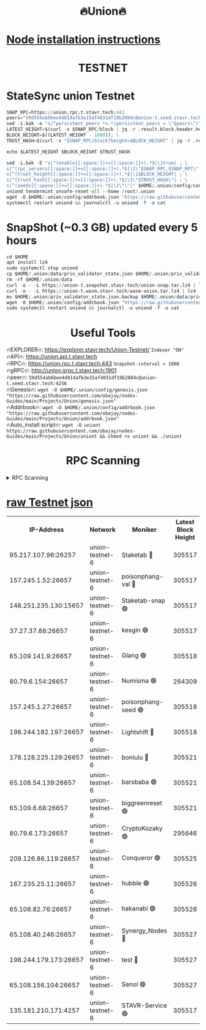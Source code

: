 <h1 align="center"> 🔥Union🔥</h1>

[Node installation instructions](https://github.com/obajay/nodes-Guides/tree/main/Projects/Union)
=

<h1 align="center"> TESTNET</h1>

# StateSync union Testnet
```python
SNAP_RPC=https://union.rpc.t.stavr.tech:443
peers="59d554ab6bee4d814afb3e15af4031df19b2084c@union-t.seed.stavr.tech:4256"
sed -i.bak -e "s/^persistent_peers *=.*/persistent_peers = \"$peers\"/" $HOME/.union/config/config.toml
LATEST_HEIGHT=$(curl -s $SNAP_RPC/block | jq -r .result.block.header.height); \
BLOCK_HEIGHT=$((LATEST_HEIGHT - 1000)); \
TRUST_HASH=$(curl -s "$SNAP_RPC/block?height=$BLOCK_HEIGHT" | jq -r .result.block_id.hash)

echo $LATEST_HEIGHT $BLOCK_HEIGHT $TRUST_HASH

sed -i.bak -E "s|^(enable[[:space:]]+=[[:space:]]+).*$|\1true| ; \
s|^(rpc_servers[[:space:]]+=[[:space:]]+).*$|\1\"$SNAP_RPC,$SNAP_RPC\"| ; \
s|^(trust_height[[:space:]]+=[[:space:]]+).*$|\1$BLOCK_HEIGHT| ; \
s|^(trust_hash[[:space:]]+=[[:space:]]+).*$|\1\"$TRUST_HASH\"| ; \
s|^(seeds[[:space:]]+=[[:space:]]+).*$|\1\"\"|" $HOME/.union/config/config.toml
uniond tendermint unsafe-reset-all --home /root/.union
wget -O $HOME/.union/config/addrbook.json "https://raw.githubusercontent.com/obajay/nodes-Guides/main/Projects/Union/addrbook.json"
systemctl restart uniond && journalctl -u uniond -f -o cat
```
# SnapShot (~0.3 GB) updated every 5 hours
```python
cd $HOME
apt install lz4
sudo systemctl stop uniond
cp $HOME/.union/data/priv_validator_state.json $HOME/.union/priv_validator_state.json.backup
rm -rf $HOME/.union/data
curl -o - -L https://union-t.snapshot.stavr.tech/union-snap.tar.lz4 | lz4 -c -d - | tar -x -C $HOME/.union --strip-components 2
curl -o - -L https://union-t.wasm.stavr.tech/wasm-union.tar.lz4 | lz4 -c -d - | tar -x -C $HOME/.union --strip-components 2
mv $HOME/.union/priv_validator_state.json.backup $HOME/.union/data/priv_validator_state.json
wget -O $HOME/.union/config/addrbook.json "https://raw.githubusercontent.com/obajay/nodes-Guides/main/Projects/Union/addrbook.json"
sudo systemctl restart uniond && journalctl -u uniond -f -o cat
```
 <h1 align="center"> Useful Tools</h1>
 
🔥EXPLORER🔥: https://explorer.stavr.tech/Union-Testnet/        `Indexer "ON"` \
🔥API🔥:      https://union.api.t.stavr.tech \
🔥RPC🔥:      https://union.rpc.t.stavr.tech:443              `Snapshot-interval = 1000` \
🔥gRPC🔥:     http://union.grpc.t.stavr.tech:1901 \
🔥peer🔥:     `59d554ab6bee4d814afb3e15af4031df19b2084c@union-t.seed.stavr.tech:4256` \
🔥Genesis🔥:     `wget -O $HOME/.union/config/genesis.json "https://raw.githubusercontent.com/obajay/nodes-Guides/main/Projects/Union/genesis.json"` \
🔥Addrbook🔥: ```wget -O $HOME/.union/config/addrbook.json "https://raw.githubusercontent.com/obajay/nodes-Guides/main/Projects/Union/addrbook.json"``` \
🔥Auto_install script🔥:  `wget -O uniont https://raw.githubusercontent.com/obajay/nodes-Guides/main/Projects/Union/uniont && chmod +x uniont && ./uniont`

<h1 align="center"> RPC Scanning</h1>

<details>
<summary>RPC Scanning</summary>

<h2 align="center"> We scan nodes in real time every 4 hours. And we provide the final result of RPC endpoints.
We cannot influence the operation of these nodes in any way. </h2>


```python
If Voting Power is higher than 0 --> then the Node is a validator of the network and may be subject to attack and be a potential threat to the chain.
```
```python
We marked such validators with a red symbol
```

</details>

[raw Testnet json](https://rpc-check.uniont.stavr.tech/uniont/rpc-uniont-result.json)
=



<table><tr><th>IP-Address</th><th>Network</th><th>Moniker</th><th>Latest Block Height</th><th>Earliest Block Height</th><th>Catching Up</th><th>Tx Index</th><th>Voting Power</th><th>Scan Time</th></tr><tr><td>95.217.107.96:26257</td><td>union-testnet-6</td><td>Staketab 🔴</td><td>305517</td><td>1</td><td>False</td><td>on</td><td>1000002</td><td>2024-03-05T01:00:19.940606880UTC</td></tr><tr><td>157.245.1.52:26657</td><td>union-testnet-6</td><td>poisonphang-val 🔴</td><td>305517</td><td>1</td><td>False</td><td>on</td><td>1000000</td><td>2024-03-05T01:00:20.526885217UTC</td></tr><tr><td>148.251.235.130:15657</td><td>union-testnet-6</td><td>Staketab-snap 🟢</td><td>305517</td><td>1</td><td>False</td><td>on</td><td>0</td><td>2024-03-05T01:00:21.064539137UTC</td></tr><tr><td>37.27.37.88:26657</td><td>union-testnet-6</td><td>kesgin 🟢</td><td>305517</td><td>1</td><td>False</td><td>on</td><td>0</td><td>2024-03-05T01:00:21.372293794UTC</td></tr><tr><td>65.109.141.9:26657</td><td>union-testnet-6</td><td>Glang 🟢</td><td>305518</td><td>1</td><td>False</td><td>on</td><td>0</td><td>2024-03-05T01:00:25.748958115UTC</td></tr><tr><td>80.79.6.154:26657</td><td>union-testnet-6</td><td>Numisma 🟢</td><td>264309</td><td>1</td><td>False</td><td>on</td><td>0</td><td>2024-03-05T01:00:26.314693373UTC</td></tr><tr><td>157.245.1.27:26657</td><td>union-testnet-6</td><td>poisonphang-seed 🟢</td><td>305518</td><td>1</td><td>False</td><td>on</td><td>0</td><td>2024-03-05T01:00:26.888066877UTC</td></tr><tr><td>198.244.182.197:26657</td><td>union-testnet-6</td><td>Lightshift 🔴</td><td>305518</td><td>1</td><td>False</td><td>on</td><td>1000000</td><td>2024-03-05T01:00:29.206366868UTC</td></tr><tr><td>178.128.225.129:26657</td><td>union-testnet-6</td><td>bonlulu 🔴</td><td>305521</td><td>1</td><td>False</td><td>on</td><td>1000000</td><td>2024-03-05T01:00:44.101492789UTC</td></tr><tr><td>65.108.54.139:26657</td><td>union-testnet-6</td><td>barsbaba 🟢</td><td>305521</td><td>1</td><td>False</td><td>on</td><td>0</td><td>2024-03-05T01:00:44.437911877UTC</td></tr><tr><td>65.109.6.68:26657</td><td>union-testnet-6</td><td>biggreenreset 🟢</td><td>305521</td><td>1</td><td>False</td><td>on</td><td>0</td><td>2024-03-05T01:00:44.740020215UTC</td></tr><tr><td>80.79.6.173:26657</td><td>union-testnet-6</td><td>CryptoKozaky 🟢</td><td>295646</td><td>1</td><td>False</td><td>on</td><td>0</td><td>2024-03-05T01:00:47.265331075UTC</td></tr><tr><td>209.126.86.119:26657</td><td>union-testnet-6</td><td>Conqueror 🟢</td><td>305525</td><td>1</td><td>False</td><td>on</td><td>0</td><td>2024-03-05T01:01:06.281361623UTC</td></tr><tr><td>167.235.25.11:26657</td><td>union-testnet-6</td><td>hubble 🟢</td><td>305526</td><td>1</td><td>False</td><td>on</td><td>0</td><td>2024-03-05T01:01:12.637277895UTC</td></tr><tr><td>65.108.82.76:26657</td><td>union-testnet-6</td><td>hakanabi 🟢</td><td>305526</td><td>1</td><td>False</td><td>on</td><td>0</td><td>2024-03-05T01:01:12.997406425UTC</td></tr><tr><td>65.108.40.246:26657</td><td>union-testnet-6</td><td>Synergy_Nodes 🔴</td><td>305527</td><td>1</td><td>False</td><td>on</td><td>1000001</td><td>2024-03-05T01:01:19.412841784UTC</td></tr><tr><td>198.244.179.173:26657</td><td>union-testnet-6</td><td>test 🔴</td><td>305527</td><td>1</td><td>False</td><td>on</td><td>1</td><td>2024-03-05T01:01:21.732896512UTC</td></tr><tr><td>65.108.156.104:26657</td><td>union-testnet-6</td><td>Senol 🟢</td><td>305527</td><td>1</td><td>False</td><td>on</td><td>0</td><td>2024-03-05T01:01:22.350150361UTC</td></tr><tr><td>135.181.210.171:4257</td><td>union-testnet-6</td><td>STAVR-Service 🟢</td><td>305517</td><td>303001</td><td>False</td><td>on</td><td>0</td><td>2024-03-05T01:00:20.822980465UTC</td></tr></table>
